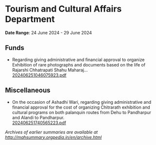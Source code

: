 # Tourism and Cultural Affairs Department

**Date Range**: 24 June 2024 - 29 June 2024


## Funds
- Regarding giving administrative and financial approval to organize Exhibition of rare photographs and documents based on the life of Rajarshi Chhatrapati Shahu Maharaj...\
  [202406251046075923.pdf](https://gr.maharashtra.gov.in/Site/Upload/Government%20Resolutions/English/202406251046075923.pdf)

## Miscellaneous
- On the occasion of Ashadhi Wari, regarding giving administrative and financial approval for the cost of organizing Chitrarath exhibition and cultural programs on both palanquin routes from Dehu to Pandharpur and Alandi to Pandharpur.\
  [202406251740565223.pdf](https://gr.maharashtra.gov.in/Site/Upload/Government%20Resolutions/English/202406251740565223.pdf)


*Archives of earlier summaries are available at http://mahsummary.orgpedia.in/en/archive.html*